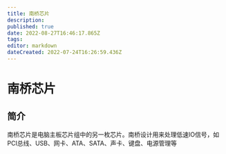```yaml
---
title: 南桥芯片
description: 
published: true
date: 2022-08-27T16:46:17.865Z
tags: 
editor: markdown
dateCreated: 2022-07-24T16:26:59.436Z
---
```


# 南桥芯片
## 简介
南桥芯片是电脑主板芯片组中的另一枚芯片。南桥设计用来处理低速IO信号，如PCI总线、USB、网卡、ATA、SATA、声卡、键盘、电源管理等
